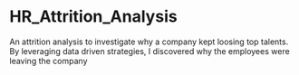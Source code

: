 # HR_Attrition_Analysis
An attrition analysis to investigate why a company  kept loosing top talents. By leveraging data driven strategies, I discovered why the employees were leaving the company
